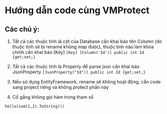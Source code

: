 # Hướng dẫn code cùng VMProtect

## Các chú ý:
1. Tất cả các thuộc tính là cột của Database cần khai báo tên Column (do thuộc tính sẽ bị rename không map được), thuộc tính nào làm khóa chính cần khai báo [Key]
`
[Key]
[Column('Id')]
public int Id {get;set;}
`
2. Tất cả các thuộc tính là Property để parse json cần khai báo JsonProperty
`
[JsonProperty("Id")]
public int Id {get;set;}
`

3. Nếu sử dụng EntityFramework, rename sẽ không hoạt động, cần code sang project riêng và không protect phần này

4. Cố gắng không gọi hàm trong tham số

`hello(sum(1,2).ToString())`
